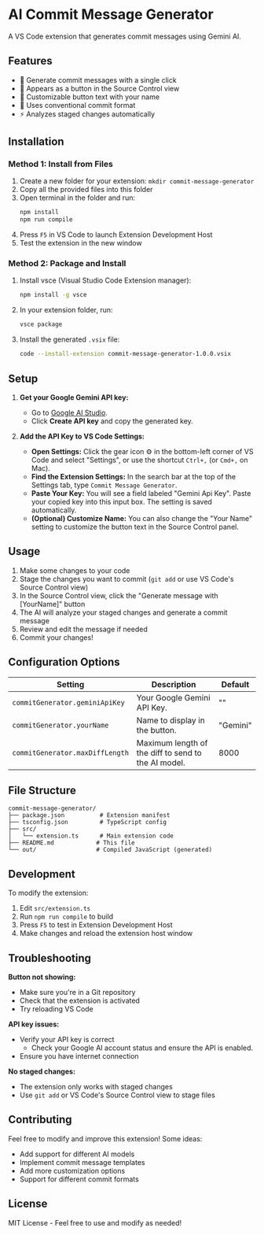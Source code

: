 # AI Commit Message Generator

A VS Code extension that generates commit messages using Gemini AI.

## Features

- 🚀 Generate commit messages with a single click
- 🎯 Appears as a button in the Source Control view
- 🔧 Customizable button text with your name
- 📝 Uses conventional commit format
- ⚡ Analyzes staged changes automatically

## Installation

### Method 1: Install from Files

1. Create a new folder for your extension: `mkdir commit-message-generator`
2. Copy all the provided files into this folder
3. Open terminal in the folder and run:
   ```bash
   npm install
   npm run compile
   ```
4. Press `F5` in VS Code to launch Extension Development Host
5. Test the extension in the new window

### Method 2: Package and Install

1. Install vsce (Visual Studio Code Extension manager):
   ```bash
   npm install -g vsce
   ```
2. In your extension folder, run:
   ```bash
   vsce package
   ```
3. Install the generated `.vsix` file:
   ```bash
   code --install-extension commit-message-generator-1.0.0.vsix
   ```

## Setup

1. **Get your Google Gemini API key:**
   - Go to [Google AI Studio](https://aistudio.google.com/app/apikey).
   - Click **Create API key** and copy the generated key.

2. **Add the API Key to VS Code Settings:**
   - **Open Settings:** Click the gear icon ⚙️ in the bottom-left corner of VS Code and select "Settings", or use the shortcut `Ctrl+,` (or `Cmd+,` on Mac).
   - **Find the Extension Settings:** In the search bar at the top of the Settings tab, type `Commit Message Generator`.
   - **Paste Your Key:** You will see a field labeled "Gemini Api Key". Paste your copied key into this input box. The setting is saved automatically.
   - **(Optional) Customize Name:** You can also change the "Your Name" setting to customize the button text in the Source Control panel.

## Usage

1. Make some changes to your code
2. Stage the changes you want to commit (`git add` or use VS Code's Source Control view)
3. In the Source Control view, click the "Generate message with [YourName]" button
4. The AI will analyze your staged changes and generate a commit message
5. Review and edit the message if needed
6. Commit your changes!

## Configuration Options

| Setting                         | Description                                          | Default  |
| ------------------------------- | ---------------------------------------------------- | -------- |
| `commitGenerator.geminiApiKey`  | Your Google Gemini API Key.                          | ""       |
| `commitGenerator.yourName`      | Name to display in the button.                       | "Gemini" |
| `commitGenerator.maxDiffLength` | Maximum length of the diff to send to the AI model. | 8000     |

## File Structure

```
commit-message-generator/
├── package.json          # Extension manifest
├── tsconfig.json         # TypeScript config
├── src/
│   └── extension.ts      # Main extension code
├── README.md            # This file
└── out/                 # Compiled JavaScript (generated)
```

## Development

To modify the extension:

1. Edit `src/extension.ts`
2. Run `npm run compile` to build
3. Press `F5` to test in Extension Development Host
4. Make changes and reload the extension host window

## Troubleshooting

**Button not showing:**
- Make sure you're in a Git repository
- Check that the extension is activated
- Try reloading VS Code

**API key issues:**
- Verify your API key is correct
  - Check your Google AI account status and ensure the API is enabled.
- Ensure you have internet connection

**No staged changes:**
- The extension only works with staged changes
- Use `git add` or VS Code's Source Control view to stage files

## Contributing

Feel free to modify and improve this extension! Some ideas:
- Add support for different AI models
- Implement commit message templates
- Add more customization options
- Support for different commit formats

## License

MIT License - Feel free to use and modify as needed!
